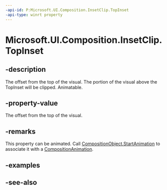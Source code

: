 ```yaml
---
-api-id: P:Microsoft.UI.Composition.InsetClip.TopInset
-api-type: winrt property
---
```


<!-- Property syntax
public float TopInset { get;  set; }
-->

# Microsoft.UI.Composition.InsetClip.TopInset

## -description
The offset from the top of the visual. The portion of the visual above the TopInset will be clipped. Animatable.

## -property-value
The offset from the top of the visual.

## -remarks

This property can be animated. Call [CompositionObject.StartAnimation](compositionobject_startanimation_394405412.md) to associate it with a [CompositionAnimation](/windows/uwp/composition/composition-animation).

## -examples

## -see-also
